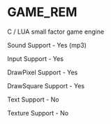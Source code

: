 # GAME_REM
C / LUA small factor game engine

Sound Support - Yes (mp3)

Input Support - Yes

DrawPixel Support - Yes

DrawSquare Support - Yes


Text Support - No

Texture Support - No

